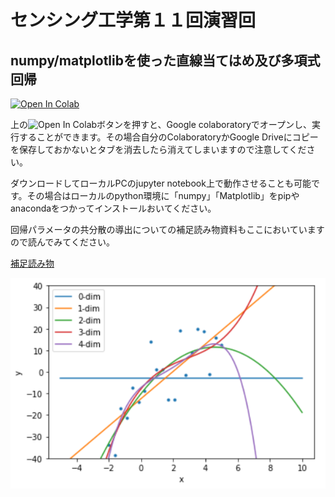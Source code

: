 # センシング工学第１１回演習回

## numpy/matplotlibを使った直線当てはめ及び多項式回帰

<a href="https://colab.research.google.com/github/NobutakaShimada/sensing-lecture/blob/main/sensing2021.ipynb" target="_parent"><img src="https://colab.research.google.com/assets/colab-badge.svg" alt="Open In Colab"/></a>

上の<img src="https://colab.research.google.com/assets/colab-badge.svg" alt="Open In Colab"/>ボタンを押すと、Google colaboratoryでオープンし、実行することができます。その場合自分のColaboratoryかGoogle Driveにコピーを保存しておかないとタブを消去したら消えてしまいますので注意してください。

ダウンロードしてローカルPCのjupyter notebook上で動作させることも可能です。その場合はローカルのpython環境に「numpy」「Matplotlib」をpipやanacondaをつかってインストールおいてください。

回帰パラメータの共分散の導出についての補足読み物資料もここにおいていますので読んでみてください。

[補足読み物](%E3%82%BB%E3%83%B3%E3%82%B7%E3%83%B3%E3%82%B0%E5%B7%A5%E5%AD%A6%E7%B7%9A%E5%BD%A2%E5%BD%93%E3%81%A6%E3%81%AF%E3%82%81.pdf)

<img src="graph.png">













